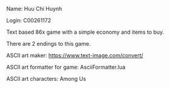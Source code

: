 Name: Huu Chi Huynh

Login: C00261172

Text based 86x game with a simple economy and items to buy.

There are 2 endings to this game.

ASCII art maker: https://www.text-image.com/convert/

ASCII art formatter for game: AsciiFormatter.lua

ASCII art characters: Among Us
